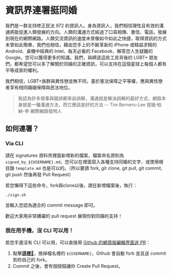 # 資訊界連署挺同婚

我們是一群支持修正民法 972 的資訊人。身為資訊人，我們相信理性且有效的溝通將能促進人類發展的方向。人類的溝通方式經過了口耳相傳、書信、電話，發展到現在的網際網路。人類交流資訊的速度未曾像如今如此之快捷，取得資訊的方式未曾如此簡單，我們也相信，藉由您手上的不斷革新的 iPhone 或精益求精的 Android、桌機中經典的 Intel、每天必看的 Facebook、解答您人生疑難的 Google，您可以獲得更多的知識。我們，與締造這些工具背後的 LGBT+ 朋友們，都希望您可以多了解關於同婚的正確資訊，可以支持在這個星球上每個人都有平等成家的權利。

我們相信，LGBT+族群與異性戀並無不同，基於憲法保障之平等權，應與異性戀者享有相同婚姻保障與民法地位。

> 我認為許多壞事與錯誤都來自誤解，溝通就是解決誤解的最好方式，網路本身就是一種溝通方法，而它應該是好的方法
> -- Tim Berners-Lee 提姆·柏納-李 網際網路發明人

## 如何連署？

### Via CLI

請在 signatures 資料夾裡面新增新的檔案，檔案命名原則為 `signed_by_${USERNAME}.md`，您可以在裡面寫入各種支持同婚的文字，或使用根目錄 `template.md` 也是可以的。（所以要請 fork, git clone, git pull, git commit, git push 然後再發 Pull Request）

若您懶得下這些命令，fork與clone以後，請在新增檔案後，執行：

    ./sign.sh

並輸入您認為適合的 commit message 即可。

歡迎大家用非常踴躍的 pull request 展現你對同婚的支持！

### 我在用手機，沒 CLI 可以用！

若您手邊沒有 CLI 可以用，可以直接用 [Github 的網頁版編輯界面送 PR](https://help.github.com/articles/editing-files-in-another-user-s-repository/)：

1. 點擊[**這裡**:pencil:](https://github.com/RainbowEngineer/taiwan_love_wins/new/master/signatures?filename=signed_by_${USERNAME}.md)，換掉檔名裡的 `${USERNAME}`，Github 會自動 fork 並且送 commit 到你自己的 fork。
2. Commit 之後，會有個按鈕讓你 Create Pull Request。
